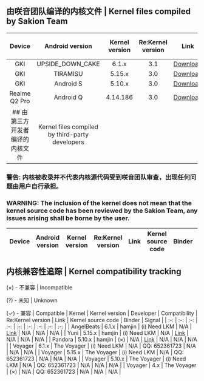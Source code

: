 ## 由咲音团队编译的内核文件 | Kernel files compiled by Sakion Team
| Device | Android version | Kernel version | Re:Kernel version | Link | Kernel source code | Binder | Signal |
| :-: | :-: | :-: | :-: | :-: | :-: | :-: | :-: |
| GKI | UPSIDE_DOWN_CAKE | 6.1.x | 3.1 | [Download](https://www.123pan.com/s/h1szVv-9mv4H.html) | N/A | ✓ | ✓ |
| GKI | TIRAMISU | 5.15.x | 3.0 | [Download](https://www.123pan.com/s/h1szVv-9mv4H.html) | N/A | ✓ | ✓ |
| GKI | Android S | 5.10.x | 3.0 | [Download](https://www.123pan.com/s/h1szVv-9mv4H.html) | N/A | ✓ | ✓ |
| Realme Q2 Pro | Android Q | 4.14.186 | 3.0 | [Download](https://github.com/Sakion-Team/Re-Kernel/releases/download/other/Realme-Q2-Pro-AnyKernel3.zip) | [Link](https://github.com/Yxiguan/android_kernel_mtk6853) | ✓ | × |
## 由第三方开发者编译的内核文件 | Kernel files compiled by third-party developers
### 警告: 内核被收录并不代表内核源代码受到咲音团队审查，出现任何问题由用户自行承担。
### WARNING: The inclusion of the kernel does not mean that the kernel source code has been reviewed by the Sakion Team, any issues arising shall be borne by the user.
| Device | Android version | Kernel version | Re:Kernel version | Link | Kernel source code | Binder | Signal |
| :-: | :-: | :-: | :-: | :-: | :-: | :-: | :-: |

## 内核兼容性追踪 | Kernel compatibility tracking
(×) - 不兼容 | Incompatible

(?) - 未知 | Unknown

(✓) - 兼容 | Compatible
| Kernel | Kernel version | Developer | Compatibility | Re:Kernel version | Link | Kernel source code | Binder | Signal |
| :-: | :-: | :-: | :-: | :-: | :-: | :-: | :-: | :-: |
| AngelBeats | 6.1.x | hamjin | (i) Need LKM | N/A | [Link](https://t.me/pandora_kernel_release) | N/A | N/A | N/A |
| Yuni | 5.15.x | hamjin | (i) Need LKM | N/A | [Link](https://t.me/pandora_kernel_release) | N/A | N/A | N/A |
| Pandora | 5.10.x | hamjin | (×) | N/A | [Link](https://t.me/pandora_kernel_release) | N/A | N/A | N/A |
| Voyager | 6.1.x | The Voyager | (i) Need LKM | N/A | QQ: 652361723 | N/A | N/A | N/A |
| Voyager | 5.15.x | The Voyager | (i) Need LKM | N/A | QQ: 652361723 | N/A | N/A | N/A |
| Voyager | 5.10.x | The Voyager | (i) Need LKM | N/A | QQ: 652361723 | N/A | N/A | N/A |
| Voyager | 4.x | The Voyager | (×) | N/A | QQ: 652361723 | N/A | N/A | N/A |
